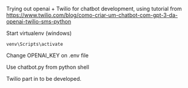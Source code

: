 Trying out openai + Twilio for chatbot development, using tutorial from https://www.twilio.com/blog/como-criar-um-chatbot-com-gpt-3-da-openai-twilio-sms-python


Start virtualenv (windows)
```
venv\Scripts\activate
```

Change OPENAI_KEY on .env file

Use chatbot.py from python shell

Twilio part in to be developed.